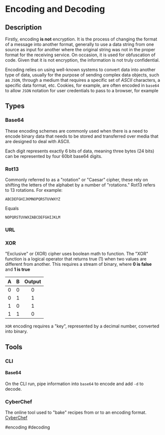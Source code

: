 # Encoding and Decoding

## Description

Firstly, encoding **is not** encryption. It is the process of changing the format of a message into another format, generally to use a data string from one source as input for another where the original string was not in the proper format for the receiving service. On occasion, it is used for obfuscation of code. Given that it is not encryption, the information is not truly confidential. 

Encoding relies on using well-known systems to convert data into another type of data, usually for the purpose of sending complex data objects, such as `JSON`, through a medium that requires a specific set of *ASCII* characters, a specific data format, etc. Cookies, for example, are often encoded in `base64` to allow `JSON` notation for user credentials to pass to a browser, for example


## Types
### Base64 
These encoding schemes are commonly used when there is a need to encode binary data that needs to be stored and transferred over media that are designed to deal with ASCII.

Each digit represents exactly 6 bits of data, meaning three bytes (24 bits) can be represented by four 60bit base64 digits. 

### Rot13
Commonly referred to as a "rotation" or "Caesar" cipher, these rely on shifting the letters of the alphabet by a number of "rotations." Rot13 refers to 13 rotations. For example:

```
ABCDEFGHIJKMNOPQRSTUVWXYZ
```
Equals
```
NOPQRSTUVWXZABCDEFGHIJKLM
```

### URL
### XOR
"Exclusive" or (XOR) cipher uses boolean math to function. The "XOR"  function is a logical operator that returns true (1) when two values are different from another. This requires a stream of binary, where **0 is false** and **1 is true**

| A | B | Output | 
| :-: | :-: | :-: | 
| 0 | 0 | 0 | 
| 0 | 1 | 1 | 
| 1 | 0 | 1 |
| 1 | 1 | 0 | 

`XOR` encoding requires a "key", represented by a decimal number, converted into binary. 
## Tools
### CLI
#### Base64
On the CLI run, pipe information into `base64` to encode and add `-d` to decode. 
### CyberChef
The online tool used to "bake" recipes from or to an encoding format. 
[CyberChef](https://gchq.github.io/CyberChef/)



#encoding #decoding